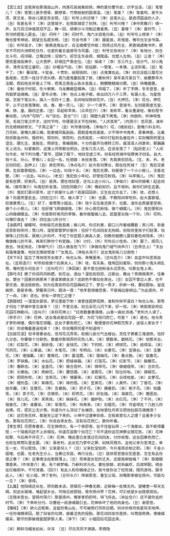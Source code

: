 <!-- { "loadSidebar": true } -->
    【混江龙】这笔架在那落迦山外，肉莲花高耸案前排。捧的是功曹令史，识字当该。〔丑〕笔管儿？〔净〕笔管儿是手想骨、脚想骨，竹筒般剉的圆滴溜。〔丑〕笔毫？〔净〕笔毫呵，是牛头须、夜叉发，铁丝儿揉定赤支毸。〔丑〕判爷上的迁哩？〔净〕这笔头公，是遮须国选的人才。〔丑〕有甚名号？〔净〕这管城子，在夜郎城受了封拜。〔丑〕判爷兴哩？〔净作笑舞介〕啸一声，支兀另汉钟馗其冠不正。舞一回，疏喇沙斗河魁近墨者黑。〔丑〕喜哩？〔净〕喜时节，氵奈河桥题笔儿耍去。〔丑〕闷呵？〔净〕闷时节，鬼门关投笔归来。〔丑〕判爷可上榜来？〔净〕俺也曾考神祇，朔望旦名题天榜。〔丑〕可会书来？〔净〕摄星辰，井鬼宿，俺可也文会书斋。〔丑〕判爷高才。〔净〕做弗迭鬼仙才，白玉楼摩空作赋；陪得过风月主，芙蓉城遇晚书怀。便写不尽四大洲转轮日月，也差的着五瘟使号令风雷。〔丑〕判爷见有地分？〔净〕有地分，则合北斗司、阎浮殿，立俺边傍；没衙门，却怎生东岳观、城隍庙，也塑人左侧。〔丑〕让谁？〔净〕便百里城高捧手，让大菩萨，好相庄严乘坐位。〔丑〕恼谁？〔净〕怎三尺土，低分气，对小鬼卒，清奇古怪立基阶。〔丑〕纱帽古气些。〔净〕但站脚，一管笔、一本簿，尘泥轩冕。〔丑〕笔干了。〔净〕要润笔，十锭金、十贯钞，纸陌钱财。〔丑〕点鬼簿在此。〔净〕则见没掂三展花分鱼尾册，无赏一挂日子虎头牌。真乃是鬼董狐落了款，《春秋传》某年某月某日下，崩薨葬卒大注脚。假如他支祈兽上了样，把禹王鼎各山各水各路上，魍魉魑魅细分腮。〔丑〕待俺磨墨。〔净〕看他子时砚，忔々察察，乌龙蘸眼显精神。〔丑〕鸡唱了。〔净〕听丁字牌，冬冬登登，金鸡翦梦追魂魄。〔丑〕禀爷点卷。〔净〕但点上格子眼，串出四万八千三界，有漏人名，乌星炮粲。怎按下笔尖头，插入一百四十二重，无间地狱铁树花开。〔丑〕大押花。〔净〕哎也，押花字，止不过发落簿剉、烧、舂、磨一灵儿。〔丑〕少一个请字。〔净〕登请书，左则是那虚无堂，瘫、痨、蛊、膈四正客。〔丑〕吊起称竿来。〔众卒应介〕〔净〕发称竿，看业重身轻，衡石程书秦狱吏。〔内作“哎哟”，叫“饶也，若也”介〕〔丑〕隔壁九殿下拷鬼。〔净〕肉鼓吹，听神啼鬼哭，毛钳刀笔汉乔才。这时节呵，你便是没关节包待制、“人厌其笑”。〔内哭介〕恁风景，谁听的无棺椁颜修文、“子哭之哀”！〔丑〕判爷害怕哩。〔净恼介〕哎，《楼炭经》，是俺六科五判。刀花树，是俺九棘三槐。脸娄搜风髯赳赳。眉剔竖电目崖崖。少不得中书鬼考，录事神差。比着阳世那金州判、银府判、铜司判、铁院判，白虎临官，一样价打贴刑名催伍作；实则俺阴府里注湿生，牒化生，准胎生，照卵生，青蝇报赦，十分的磊齐功德转三阶。威凛凛人间掌命，颤巍巍天上消灾。叫掌案的，这簿上开除都也明白。还有几宗人犯，应该发落了？〔贴扮吏上〕“人间勾令史，地下列功曹。”禀爷，因缺了殿下，地狱空虚三年。则有枉死城中轻罪男子四名，赵大、钱十五、孙心、李猴儿；女囚一名，杜丽娘：未经发落。〔净〕先取男犯四名。〔生、末、外、老旦扮四犯，丑押上〕〔丑〕男犯带到。〔净点名介〕赵大有何罪业，脱在枉死城？〔生〕鬼犯没甚罪。生前喜歌唱些。〔净〕一边去。叫钱十五。〔末〕鬼犯无罪。则是做了一个小小房儿，沈香泥壁。〔净〕一边去。叫孙心。〔老旦〕鬼犯些小年纪，好使些花粉钱。〔净〕叫李猴儿。〔外〕鬼犯是有些罪，好男风。〔丑〕是真。便在地狱里，还勾上这小孙儿。〔净恼介〕谁叫你插嘴！起去伺候。〔做写簿介〕叫鬼犯听发落。〔四犯同跪介〕〔净〕俺初权印，且不用刑。赦你们卵生去罢。〔外〕鬼犯们禀问恩爷，这个卵是什么卵？若是回回卵，又生在边方去了。〔净〕唗，还想人身？向蛋壳里走去。〔四犯泣介〕哎。被人宰了！〔净〕也罢，不教阳间宰吃你。赵大喜歌唱，贬做黄莺儿。〔生〕好了。做莺莺小姐去。〔净〕钱十五住香泥房子。也罢，准你去燕窠里受用，做个小小燕儿。〔末〕恰好做飞燕娘娘哩。〔净〕孙心使花粉钱，做个蝴蝶儿。〔外〕鬼犯便和孙心同做蝴蝶去。〔净〕你是那好男风的李猴，着你做蜜蜂儿去，屁窟里长拖一个针。〔外〕哎哟，叫俺钉谁去？〔净〕四位虫儿听分付：
    【油葫芦】蝴蝶呵，你粉版花衣胜翦裁；蜂儿呵，你忒利害，甜口儿咋着细腰捱；燕儿呵，斩香泥弄影钩帘内；莺儿呵，溜笙歌警梦纱窗外：恰好个花间四友无拘碍。则阳世里孩子们轻薄，怕弹珠儿打的呆，扇梢儿扑的坏，不枉了你宜题入画高人爱，则教你翅膀儿展将春色闹场来。〔外〕俺做蜂儿的不来，再来钉肿你个判官脑。〔净〕讨打。〔外〕可怜见小性命。〔净〕罢了。顺风儿放去，快走快走。〔净噀气介〕〔四人做各色飞下〕〔净做向鬼门嘘气吷声介〕〔丑带旦上〕“天台有路难逢俺，地狱无情欲恨谁？”女鬼见。〔净抬头背介〕这女鬼到有几分颜色！
    【天下乐】猛见了荡地惊天女俊才，咍也么咍，来俺里来。〔旦叫苦介〕〔净〕血盆中叫苦观自在。〔丑耳语介〕判爷权收做个后房夫人。〔净〕唗，有天条，擅用囚妇者斩。则你那小鬼头胡乱筛，俺判官头何处买？〔旦叫哎介〕〔净回身〕是不曾见他粉油头忒弄色。叫那女鬼上来。
    【那吒令】瞧了你润风风粉腮，到花台、酒台？溜些些短钗，过歌台、舞台？笑微微美怀，住秦台、楚台？因甚的病患来？是谁家嫡支派？这颜色不像似在泉台。〔旦〕女囚不曾过人家，也不曾饮酒，是这般颜色。则为在南安府后花园梅树之下，梦见一秀才，折柳一枝，要奴题咏。留连婉转，甚是多情。梦醒来沉吟，题诗一首：“他年若傍蟾宫客，不是梅边是柳边。”为此感伤，坏了一命。〔净〕谎也。世有一梦而亡之理？
    【鹊踏枝】一溜溜女婴孩，梦见里能宁耐！谁曾挂圆梦招牌，谁和你拆字道白？咍也么咍，那秀才何在？梦魂中曾见谁来？〔旦〕不曾见谁。则见朵花儿闪下来，好一惊。〔净〕唤取南安府后花园花神勘问。〔丑叫介〕〔末扮花神上〕“红雨数番春落魄，山香一曲女消魂。”老判大人请了。〔举手介〕〔净〕花神，这女鬼说是后花园一梦，为花飞惊闪而亡。可是？〔末〕是也。他与秀才梦的绵缠，偶尔落花惊醒。这女子慕色而亡。〔净〕敢便是你花神假充秀才，迷误人家女子？〔末〕你说俺着甚迷他来？〔净〕你说俺阴司里不知道呵！
    【后庭花滚】但寻常春自在，恁司花忒弄乖。眨眼儿偷元气去楼台。克性子费春工淹酒债。恰好九分态，你要做十分颜色。数着你那胡弄的花色儿来。〔末〕便数来。碧桃花。〔净〕他惹天台。〔末〕红梨花。〔净〕扇妖怪。〔末〕金钱花。〔净〕下的财。〔末〕绣球花。〔净〕结得采。〔末〕芍药花。〔净〕心事谐。〔末〕木笔花。〔净〕写明白。〔末〕水菱花。〔净〕宜镜台。〔末〕玉簪花。〔净〕堪插戴。〔末〕蔷薇花。〔净〕露渲腮。〔末〕腊梅花。〔净〕春点额。〔末〕翦春花。〔净〕罗袂裁。〔末〕水仙花。〔净〕把绫袜踹。〔末〕灯笼花。〔净〕红影节。〔末〕酴醿花。〔净〕春醉态。〔末〕金盏花。〔净〕做合卺杯。〔末〕锦带花。〔净〕做裙褶带。〔末〕合欢花。〔净〕头懒抬。〔末〕杨柳花。〔净〕腰恁摆。〔末〕凌霄花。〔净〕阳壮的咍。〔末〕辣椒花。〔净〕把阴热窄。〔末〕含笑花。〔净〕情要来。〔末〕红葵花。〔净〕日得他爱。〔末〕女萝花。〔净〕缠的歪。〔末〕紫薇花。〔净〕痒的怪。〔末〕宜男花。〔净〕人美怀。〔末〕丁香花。〔净〕结半躧。〔末〕豆蔻花。〔净〕含着胎。〔末〕奶子花。〔净〕摸着奶。〔末〕栀子花。〔净〕知趣乖。〔末〕柰子花。〔净〕恣情奈。〔末〕枳壳花。〔净〕好处揩。〔末〕海棠花。〔净〕春困怠。〔末〕孩儿花。〔净〕呆笑孩。〔末〕姊妹花。〔净〕偏妒色。〔末〕水红花。〔净〕了不开。〔末〕瑞香花。〔净〕谁要采。〔末〕旱莲花。〔净〕怜再来。〔末〕石榴花。〔净〕可留得在？几桩儿你自猜。哎，把天公无计策。你道为什么流动了女裙钗，刬地里牡丹亭又把他杜鹃花魂魄洒？〔末〕这花色花样，都是天公定下来的。小神不过遵奉钦依，岂有故意勾人之理？且看多少女色，那有玩花而亡。〔净〕你说自来女色，没有玩花而亡。数你听着。
    【寄生草】花把青春卖，花生锦绣灾。有一个夜舒莲，扯不住留仙带；一个海棠丝，翦不断得囊怪；一个瑞香风赶不上非烟在。你道花容那个玩花亡？可不道你这花神罪业随花败。〔末〕花神知罪，今后再不开花了。〔净〕花神，俺这里已发落过花间四友，付你收管。这女囚慕色而亡，也贬在燕莺队里去罢。〔末〕禀老判，此女犯乃梦中之罪，如晓风残月。且他父亲为官清正，单生一女，可以耽饶。〔净〕父亲是何人？〔旦〕父亲杜宝知府，今升淮扬总制之职。〔净〕千金小姐哩。也罢，杜老先生分上，当奏过天庭，再行议处。〔旦〕就烦恩官替女犯查查，怎生有此伤感之事？〔净〕这事情注在断肠薄上。〔旦〕劳再查女犯的丈夫，还是姓柳姓梅？〔净〕取婚姻簿查来。〔作背查介〕是。有个柳梦梅，乃新科状元也。妻杜丽娘，前系幽欢，后成明配。相会在红梅观中。不可泄漏。〔回介〕有此人和你姻缘之分。我今放你出了枉死城，随风游戏，跟寻此人。〔末〕杜小姐，拜了老判。〔旦叩头介〕拜谢恩官，重生父母。则俺那爹娘在扬州，可能勾一见？〔净〕使得。
    【幺篇】他阳禄还长在，阴司数未该。禁烟花一种春无赖，近柳梅一处情无外。望椿萱一带天无碍。则这水玻璃，堆起望乡台，可哨见纸铜钱，夜市扬州界？花神，可引他望乡台随意观玩。〔旦随末登台，望扬州哭介〕那是扬州，俺爹爹奶奶呵，待飞将去。〔末扯住介〕还不是你去的时节。〔净〕下来听分付。功曹给一纸游魂路引去，花神休坏了他的肉身也。〔旦〕谢恩官。
    【赚尾】〔净〕欲火近乾柴，且留的青山在，不可被雨打风吹日晒。则许你傍月依星将天地拜，一任你魂魄来回。脱了狱省的勾牌，接着活免的投胎。那花间四友你差排，叫莺窥燕猜，倩蜂媒蝶采，敢守的那破棺星圆梦那人来。〔净下〕〔末〕小姐回后花园去来。

    〔末〕醉斜乌帽发如丝，许浑 〔旦〕尽日灵风不满旗。李商隐
